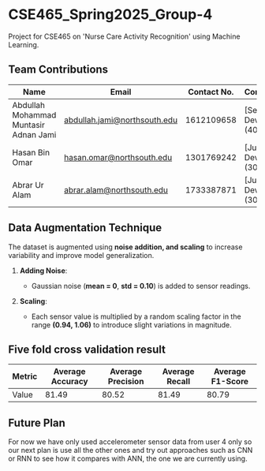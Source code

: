 # CSE465_Spring2025_Group-4
Project for CSE465 on 'Nurse Care Activity Recognition' using Machine Learning.
## Team Contributions

| Name                                      | Email                              | Contact No.   | Contribution         |
|-------------------------------------------|------------------------------------|--------------|----------------------|
| Abdullah Mohammad Muntasir Adnan Jami     | abdullah.jami@northsouth.edu      | 1612109658   | [Senior Developer] (40%) |
| Hasan Bin Omar                            | hasan.omar@northsouth.edu         | 1301769242   | [Junior Developer] (30%) |
| Abrar Ur Alam                             | abrar.alam@northsouth.edu         | 1733387871   | [Junior Developer] (30%)|

## Data Augmentation Technique

The dataset is augmented using **noise addition, and scaling** to increase variability and improve model generalization.

1. **Adding Noise**:  
   - Gaussian noise (**mean = 0**, **std = 0.10**) is added to sensor readings.

2. **Scaling**:  
   - Each sensor value is multiplied by a random scaling factor in the range **(0.94, 1.06)** to introduce slight variations in magnitude.


## Five fold cross validation result
| Metric                | Average Accuracy | Average Precision | Average Recall | Average F1-Score |
|-----------------------|------------------|-------------------|----------------|------------------|
| Value                 | 81.49            | 80.52             | 81.49          | 80.79            |


## Future Plan

For now we have only used accelerometer sensor data from user 4 only so our next plan is use all the other ones and try out approaches such as CNN or RNN to see how it compares with ANN, the one we are currently using.

